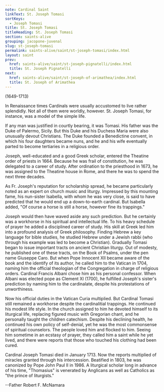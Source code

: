 ```yaml
---
note: Cardinal Saint
linkText: St. Joseph Tomasi
sortKeys:
  - Joseph Tomasi
title: St. Joseph Tomasi
titleHeading: St. Joseph Tomasi
section: saints-alive
grouping: jacopone-juvenal
slug: st-joseph-tomasi
permalink: saints-alive/saint/st-joseph-tomasi/index.html
layout: saint
prev:
  href: saints-alive/saint/st-joseph-pignatelli/index.html
  title: St. Joseph Pignatelli
next:
  href: saints-alive/saint/st-joseph-of-arimathea/index.html
  title: St. Joseph of Arimathea
---
```

(1649-1713)

In Renaissance times Cardinals were usually accustomed to live rather splendidly. Not all of them were worldly, however. St. Joseph Tomasi, for instance, was a model of the simple life.

If any man was justified in courtly bearing, it was Tomasi. His father was the Duke of Palermo, Sicily. But this Duke and his Duchess Maria were also unusually devout Christians. The Duke founded a Benedictine convent, in which his four daughters became nuns, and he and his wife eventually parted to become tertiaries in a religious order.

Joseph, well-educated and a good Greek scholar, entered the Theatine order of priests in 1664. Because he was frail of constitution, he was delegated to a career of study. After ordination to the priesthood in 1673, he was assigned to the Theatine house in Rome, and there he was to spend the next three decades.

As Fr. Joseph's reputation for scholarship spread, he became particularly noted as an expert on church music and liturgy. Impressed by this mounting fame, his nun-sister Isabella, with whom he was very close, is said to have predicted that he would end up a down-to-earth cardinal. But Isabella added, "Of course a horse is still a horse, however fine its trappings."

Joseph would then have waved aside any such prediction. But he certainly was a workhorse in his spiritual and intellectual life. To his heavy schedule of prayer he added a disciplined career of study. His skill at Greek led him into a profound analysis of Greek philosophy. Finding Hebrew a key language for bible studies, he studied Hebrew under a Jewish rabbi (who through his example was led to become a Christian). Gradually Tomasi began to issue important tracts on ancient Christian liturgy. Out of modesty, he published one of these tracts, on the Book of Psalms, under the pen name Giuseppe Caro. But when Pope Innocent XII became aware of the book and the identify of its author, he called him to the Vatican in 1704, naming him the official theologian of the Congregation in charge of religious orders. Cardinal Francis Albani chose him as his personal confessor. When Albani was elected pope as Clement XI (1700), he fulfilled Joseph's sister's prediction by naming him to the cardinalate, despite his protestations of unworthiness.

Now his official duties in the Vatican Curia multiplied. But Cardinal Tomasi still remained a workhorse despite the cardinalitial trappings. He continued his modest life style. In the church assigned to him he devoted himself to its liturgical life, replacing figured music with Gregorian chant, and he personally taught the children catechism. Despite his declining health, he continued his own policy of self-denial, yet he was the most commonsense of spiritual counselors. The people loved him and flocked to him. Seeing him sometime in an ecstasy of prayer, they called him a saint while he yet lived, and there were reports that those who touched his clothing had been cured.

Cardinal Joseph Tomasi died in January 1713. Now the reports multiplied of miracles granted through his intercession. Beatified in 1803, he was canonized by Pope John Paul II in 1986. A liturgical scholar long in advance of his time, "Thomasius" is venerated by Anglicans as well as Catholics as "the prince of liturgists."

\--Father Robert F. McNamara